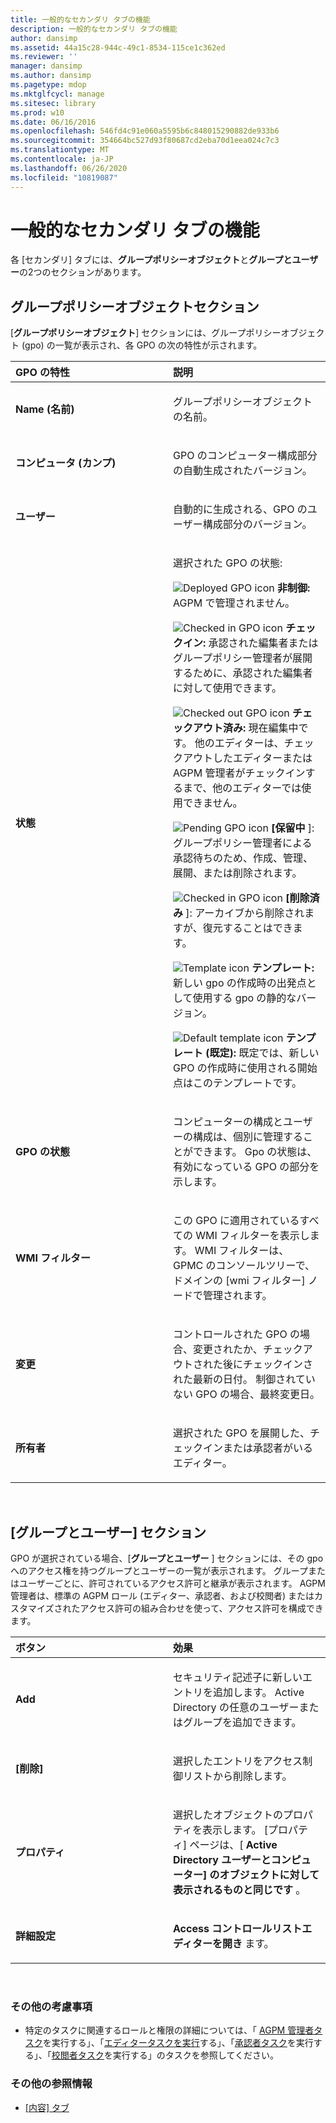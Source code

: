 ```yaml
---
title: 一般的なセカンダリ タブの機能
description: 一般的なセカンダリ タブの機能
author: dansimp
ms.assetid: 44a15c28-944c-49c1-8534-115ce1c362ed
ms.reviewer: ''
manager: dansimp
ms.author: dansimp
ms.pagetype: mdop
ms.mktglfcycl: manage
ms.sitesec: library
ms.prod: w10
ms.date: 06/16/2016
ms.openlocfilehash: 546fd4c91e060a5595b6c848015290882de933b6
ms.sourcegitcommit: 354664bc527d93f80687cd2eba70d1eea024c7c3
ms.translationtype: MT
ms.contentlocale: ja-JP
ms.lasthandoff: 06/26/2020
ms.locfileid: "10819087"
---
```

# 一般的なセカンダリ タブの機能


各 [セカンダリ] タブには、**グループポリシーオブジェクト**と**グループとユーザー**の2つのセクションがあります。

## グループポリシーオブジェクトセクション


[**グループポリシーオブジェクト**] セクションには、グループポリシーオブジェクト (gpo) の一覧が表示され、各 GPO の次の特性が示されます。

<table>
<colgroup>
<col width="50%" />
<col width="50%" />
</colgroup>
<thead>
<tr class="header">
<th align="left">GPO の特性</th>
<th align="left">説明</th>
</tr>
</thead>
<tbody>
<tr class="odd">
<td align="left"><p><strong>Name (名前)</strong></p></td>
<td align="left"><p>グループポリシーオブジェクトの名前。</p></td>
</tr>
<tr class="even">
<td align="left"><p><strong>コンピュータ (カンプ)</strong></p></td>
<td align="left"><p>GPO のコンピューター構成部分の自動生成されたバージョン。</p></td>
</tr>
<tr class="odd">
<td align="left"><p><strong>ユーザー</strong></p></td>
<td align="left"><p>自動的に生成される、GPO のユーザー構成部分のバージョン。</p></td>
</tr>
<tr class="even">
<td align="left"><p><strong>状態</strong></p></td>
<td align="left"><p>選択された GPO の状態:</p>
<p><img src="images/36f6b687-f5cc-40d1-805f-b191d1fb1ace.gif" alt="Deployed GPO icon" /> <strong>非制御: </strong> AGPM で管理されません。</p>
<p><img src="images/57b610a5-1c71-4d26-9173-d04abd495fcc.gif" alt="Checked in GPO icon" /> <strong>チェックイン: </strong> 承認された編集者またはグループポリシー管理者が展開するために、承認された編集者に対して使用できます。</p>
<p><img src="images/8e7a7c4e-809a-435a-8b29-30d797936210.gif" alt="Checked out GPO icon" /> <strong>チェックアウト済み: </strong> 現在編集中です。 他のエディターは、チェックアウトしたエディターまたは AGPM 管理者がチェックインするまで、他のエディターでは使用できません。</p>
<p><img src="images/0840a6a3-54a6-4528-98a9-7b122243c1a5.gif" alt="Pending GPO icon" /> <strong>[保留中 </strong> ]: グループポリシー管理者による承認待ちのため、作成、管理、展開、または削除されます。</p>
<p><img src="images/57b610a5-1c71-4d26-9173-d04abd495fcc.gif" alt="Checked in GPO icon" /> <strong>[削除済み </strong> ]: アーカイブから削除されますが、復元することはできます。</p>
<p><img src="images/9b65829d-253c-4f30-9295-c816a6521ed2.gif" alt="Template icon" /> <strong>テンプレート: </strong> 新しい gpo の作成時の出発点として使用する gpo の静的なバージョン。</p>
<p><img src="images/cd349b8d-c4d8-45ff-b17f-7db882502c58.gif" alt="Default template icon" /> <strong>テンプレート (既定): </strong> 既定では、新しい GPO の作成時に使用される開始点はこのテンプレートです。</p></td>
</tr>
<tr class="odd">
<td align="left"><p><strong>GPO の状態</strong></p></td>
<td align="left"><p>コンピューターの構成とユーザーの構成は、個別に管理することができます。 Gpo の状態は、有効になっている GPO の部分を示します。</p></td>
</tr>
<tr class="even">
<td align="left"><p><strong>WMI フィルター</strong></p></td>
<td align="left"><p>この GPO に適用されているすべての WMI フィルターを表示します。 WMI フィルターは、 <strong> </strong> GPMC のコンソールツリーで、ドメインの [wmi フィルター] ノードで管理されます。</p></td>
</tr>
<tr class="odd">
<td align="left"><p><strong>変更</strong></p></td>
<td align="left"><p>コントロールされた GPO の場合、変更されたか、チェックアウトされた後にチェックインされた最新の日付。 制御されていない GPO の場合、最終変更日。</p></td>
</tr>
<tr class="even">
<td align="left"><p><strong>所有者</strong></p></td>
<td align="left"><p>選択された GPO を展開した、チェックインまたは承認者がいるエディター。</p></td>
</tr>
</tbody>
</table>

 

## [グループとユーザー] セクション


GPO が選択されている場合、[**グループとユーザー** ] セクションには、その gpo へのアクセス権を持つグループとユーザーの一覧が表示されます。 グループまたはユーザーごとに、許可されているアクセス許可と継承が表示されます。 AGPM 管理者は、標準の AGPM ロール (エディター、承認者、および校閲者) またはカスタマイズされたアクセス許可の組み合わせを使って、アクセス許可を構成できます。

<table>
<colgroup>
<col width="50%" />
<col width="50%" />
</colgroup>
<thead>
<tr class="header">
<th align="left">ボタン</th>
<th align="left">効果</th>
</tr>
</thead>
<tbody>
<tr class="odd">
<td align="left"><p><strong>Add</strong></p></td>
<td align="left"><p>セキュリティ記述子に新しいエントリを追加します。 Active Directory の任意のユーザーまたはグループを追加できます。</p></td>
</tr>
<tr class="even">
<td align="left"><p><strong>[削除]</strong></p></td>
<td align="left"><p>選択したエントリをアクセス制御リストから削除します。</p></td>
</tr>
<tr class="odd">
<td align="left"><p><strong>プロパティ</strong></p></td>
<td align="left"><p>選択したオブジェクトのプロパティを表示します。 [プロパティ] ページは、[ <strong> Active Directory ユーザーとコンピューター] のオブジェクトに対して表示されるものと同じです </strong> 。</p></td>
</tr>
<tr class="even">
<td align="left"><p><strong>詳細設定</strong></p></td>
<td align="left"><p><strong>Access コントロールリストエディターを開き </strong> ます。</p></td>
</tr>
</tbody>
</table>

 

### その他の考慮事項

-   特定のタスクに関連するロールと権限の詳細については、「 [AGPM 管理者タスク](performing-agpm-administrator-tasks.md)を実行する」、「[エディタータスクを実行](performing-editor-tasks.md)する」、「[承認者タスク](performing-approver-tasks.md)を実行する」、「[校閲者タスク](performing-reviewer-tasks.md)を実行する」のタスクを参照してください。

### その他の参照情報

-   [[内容] タブ](contents-tab.md)

 

 





